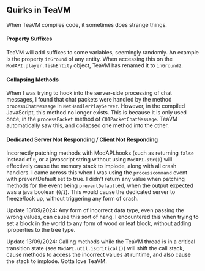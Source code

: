 ## Quirks in TeaVM
When TeaVM compiles code, it sometimes does strange things.

#### Property Suffixes
TeaVM will add suffixes to some variables, seemingly randomly. An example is the property `inGround` of any entity. When accessing this on the `ModAPI.player.fishEntity` object, TeaVM has renamed it to `inGround2`.

#### Collapsing Methods
When I was trying to hook into the server-side processing of chat messages, I found that chat packets were handled by the method `processChatMessage` in `NetHandlerPlayServer`. However, in the compiled JavaScript, this method no longer exists. This is because it is only used once, in the `processPacket` method of `C01PacketChatMessage`. TeaVM automatically saw this, and collapsed one method into the other.

#### Dedicated Server Not Responding / Client Not Responding
Incorrectly patching methods with ModAPI.hooks (such as returning `false` instead of `0`, or a javascript string without using `ModAPI.str()`) will effectively cause the memory stack to implode, along with all crash handlers. I came across this when I was using the `processcommand` event with preventDefault set to true. I didn't return any value when patching methods for the event being `preventDefault`ed, when the output expected was a java boolean (`0`/`1`). This would cause the dedicated server to freeze/lock up, without triggering any form of crash.

Update 13/09/2024:
Any form of incorrect data type, even passing the wrong values, can cause this sort of hang. I encountered this when trying to set a block in the world to any form of wood or leaf block, without adding iproperties to the tree type.

Update 13/09/2024:
Calling methods while the TeaVM thread is in a critical transition state (see `ModAPI.util.isCritical()`) will shift the call stack, cause methods to access the incorrect values at runtime, and also cause the stack to implode. Gotta love TeaVM.